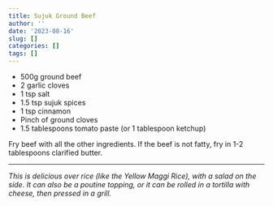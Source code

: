 ```yaml
---
title: Sujuk Ground Beef
author: ''
date: '2023-08-16'
slug: []
categories: []
tags: []
---
```


- 500g ground beef
- 2 garlic cloves
- 1 tsp salt
- 1.5 tsp sujuk spices
- 1 tsp cinnamon
- Pinch of ground cloves
- 1.5 tablespoons tomato paste (or 1 tablespoon ketchup)

Fry beef with all the other ingredients. If the beef is not fatty, fry in 1-2 tablespoons clarified butter.

---
_This is delicious over rice (like the Yellow Maggi Rice), with a salad on the side. It can also be a poutine topping, or it can be rolled in a tortilla with cheese, then pressed in a grill._